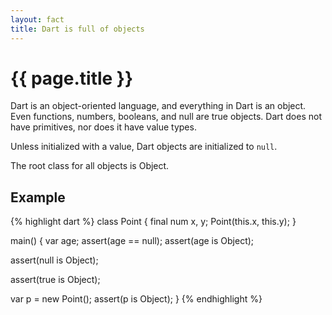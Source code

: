 ```yaml
---
layout: fact
title: Dart is full of objects
---
```

# {{ page.title }}

Dart is an object-oriented language, and everything in Dart is an object. Even
functions, numbers, booleans, and null are true objects. Dart does not have
primitives, nor does it have value types.

Unless initialized with a value, Dart objects are initialized to `null`.

The root class for all objects is Object.

## Example

{% highlight dart %}
class Point {
  final num x, y;
  Point(this.x, this.y);
}

main() {
  var age;
  assert(age == null);
  assert(age is Object);

  assert(null is Object);

  assert(true is Object);

  var p = new Point();
  assert(p is Object);
}
{% endhighlight %}